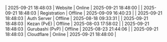 | 2025-09-21 18:48:03 | Website | Online | 2025-09-21 18:48:00 |
| 2025-09-21 18:48:03 | Registration | Offline | 2025-09-09 16:40:23 |
| 2025-09-21 18:48:03 | Auth Server | Offline | 2025-08-18 09:33:31 |
| 2025-09-21 18:48:03 | Kezan (PvE) | Offline | 2025-08-03 17:58:02 |
| 2025-09-21 18:48:03 | Gurubashi (PvP) | Offline | 2025-08-23 21:44:06 |
| 2025-09-21 18:48:03 | Cloudflare | Online | 2025-09-21 18:48:00 |
